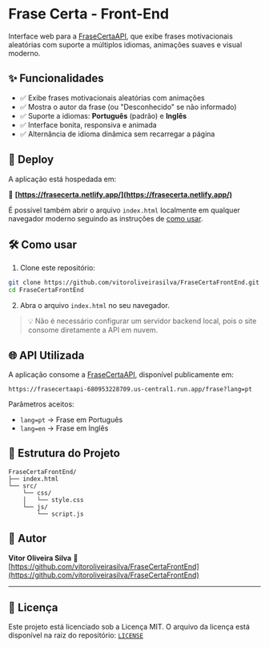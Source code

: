 # Frase Certa - Front-End

Interface web para a [FraseCertaAPI](https://github.com/vitoroliveirasilva/FraseCertaAPI), que exibe frases motivacionais aleatórias com suporte a múltiplos idiomas, animações suaves e visual moderno.

## ✨ Funcionalidades

- ✅ Exibe frases motivacionais aleatórias com animações
- ✅ Mostra o autor da frase (ou "Desconhecido" se não informado)
- ✅ Suporte a idiomas: **Português** (padrão) e **Inglês**
- ✅ Interface bonita, responsiva e animada
- ✅ Alternância de idioma dinâmica sem recarregar a página

## 🚀 Deploy

A aplicação está hospedada em:

🔗 **[https://frasecerta.netlify.app/](https://frasecerta.netlify.app/)**

É possível também abrir o arquivo `index.html` localmente em qualquer navegador moderno seguindo as instruções de [como usar](#como-usar).

## 🛠️ Como usar

1. Clone este repositório:

```bash
git clone https://github.com/vitoroliveirasilva/FraseCertaFrontEnd.git
cd FraseCertaFrontEnd
````

2. Abra o arquivo `index.html` no seu navegador.

> 💡 Não é necessário configurar um servidor backend local, pois o site consome diretamente a API em nuvem.

## 🌐 API Utilizada

A aplicação consome a [FraseCertaAPI](https://github.com/vitoroliveirasilva/FraseCertaAPI), disponível publicamente em:

```
https://frasecertaapi-680953228709.us-central1.run.app/frase?lang=pt
```

Parâmetros aceitos:

* `lang=pt` → Frase em Português
* `lang=en` → Frase em Inglês

## 📁 Estrutura do Projeto

```
FraseCertaFrontEnd/
├── index.html
└── src/
    └── css/
    │   └── style.css
    └── js/
        └── script.js
```

## 👤 Autor

**Vitor Oliveira Silva**
🔗 [https://github.com/vitoroliveirasilva/FraseCertaFrontEnd](https://github.com/vitoroliveirasilva/FraseCertaFrontEnd)

---

## 📝 Licença

Este projeto está licenciado sob a Licença MIT.
O arquivo da licença está disponível na raiz do repositório: [`LICENSE`](./LICENSE)

